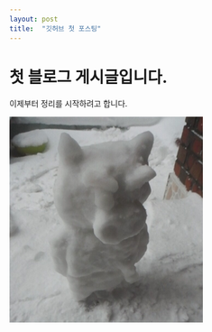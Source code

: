 ```yaml
---
layout: post
title:  "깃허브 첫 포스팅"
---
```


# 첫 블로그 게시글입니다.
이제부터 정리를 시작하려고 합니다.

![부리부리](../images/2022-01-03-first/부리부리.PNG)
